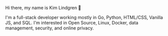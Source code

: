 Hi there, my name is Kim Lindgren 👋

I'm a full-stack developer working mostly in Go, Python, HTML/CSS, Vanilla JS, and SQL. I'm interested in Open Source, Linux, Docker, data management, security, and online privacy.
